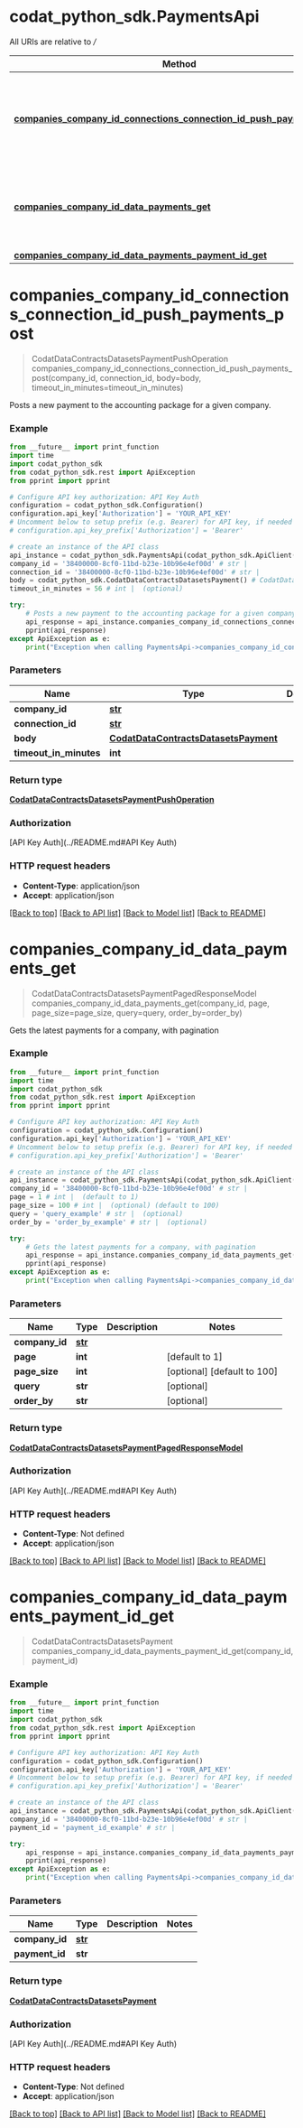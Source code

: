 # codat_python_sdk.PaymentsApi

All URIs are relative to */*

Method | HTTP request | Description
------------- | ------------- | -------------
[**companies_company_id_connections_connection_id_push_payments_post**](PaymentsApi.md#companies_company_id_connections_connection_id_push_payments_post) | **POST** /companies/{companyId}/connections/{connectionId}/push/payments | Posts a new payment to the accounting package for a given company.
[**companies_company_id_data_payments_get**](PaymentsApi.md#companies_company_id_data_payments_get) | **GET** /companies/{companyId}/data/payments | Gets the latest payments for a company, with pagination
[**companies_company_id_data_payments_payment_id_get**](PaymentsApi.md#companies_company_id_data_payments_payment_id_get) | **GET** /companies/{companyId}/data/payments/{paymentId} | 

# **companies_company_id_connections_connection_id_push_payments_post**
> CodatDataContractsDatasetsPaymentPushOperation companies_company_id_connections_connection_id_push_payments_post(company_id, connection_id, body=body, timeout_in_minutes=timeout_in_minutes)

Posts a new payment to the accounting package for a given company.

### Example
```python
from __future__ import print_function
import time
import codat_python_sdk
from codat_python_sdk.rest import ApiException
from pprint import pprint

# Configure API key authorization: API Key Auth
configuration = codat_python_sdk.Configuration()
configuration.api_key['Authorization'] = 'YOUR_API_KEY'
# Uncomment below to setup prefix (e.g. Bearer) for API key, if needed
# configuration.api_key_prefix['Authorization'] = 'Bearer'

# create an instance of the API class
api_instance = codat_python_sdk.PaymentsApi(codat_python_sdk.ApiClient(configuration))
company_id = '38400000-8cf0-11bd-b23e-10b96e4ef00d' # str | 
connection_id = '38400000-8cf0-11bd-b23e-10b96e4ef00d' # str | 
body = codat_python_sdk.CodatDataContractsDatasetsPayment() # CodatDataContractsDatasetsPayment |  (optional)
timeout_in_minutes = 56 # int |  (optional)

try:
    # Posts a new payment to the accounting package for a given company.
    api_response = api_instance.companies_company_id_connections_connection_id_push_payments_post(company_id, connection_id, body=body, timeout_in_minutes=timeout_in_minutes)
    pprint(api_response)
except ApiException as e:
    print("Exception when calling PaymentsApi->companies_company_id_connections_connection_id_push_payments_post: %s\n" % e)
```

### Parameters

Name | Type | Description  | Notes
------------- | ------------- | ------------- | -------------
 **company_id** | [**str**](.md)|  | 
 **connection_id** | [**str**](.md)|  | 
 **body** | [**CodatDataContractsDatasetsPayment**](CodatDataContractsDatasetsPayment.md)|  | [optional] 
 **timeout_in_minutes** | **int**|  | [optional] 

### Return type

[**CodatDataContractsDatasetsPaymentPushOperation**](CodatDataContractsDatasetsPaymentPushOperation.md)

### Authorization

[API Key Auth](../README.md#API Key Auth)

### HTTP request headers

 - **Content-Type**: application/json
 - **Accept**: application/json

[[Back to top]](#) [[Back to API list]](../README.md#documentation-for-api-endpoints) [[Back to Model list]](../README.md#documentation-for-models) [[Back to README]](../README.md)

# **companies_company_id_data_payments_get**
> CodatDataContractsDatasetsPaymentPagedResponseModel companies_company_id_data_payments_get(company_id, page, page_size=page_size, query=query, order_by=order_by)

Gets the latest payments for a company, with pagination

### Example
```python
from __future__ import print_function
import time
import codat_python_sdk
from codat_python_sdk.rest import ApiException
from pprint import pprint

# Configure API key authorization: API Key Auth
configuration = codat_python_sdk.Configuration()
configuration.api_key['Authorization'] = 'YOUR_API_KEY'
# Uncomment below to setup prefix (e.g. Bearer) for API key, if needed
# configuration.api_key_prefix['Authorization'] = 'Bearer'

# create an instance of the API class
api_instance = codat_python_sdk.PaymentsApi(codat_python_sdk.ApiClient(configuration))
company_id = '38400000-8cf0-11bd-b23e-10b96e4ef00d' # str | 
page = 1 # int |  (default to 1)
page_size = 100 # int |  (optional) (default to 100)
query = 'query_example' # str |  (optional)
order_by = 'order_by_example' # str |  (optional)

try:
    # Gets the latest payments for a company, with pagination
    api_response = api_instance.companies_company_id_data_payments_get(company_id, page, page_size=page_size, query=query, order_by=order_by)
    pprint(api_response)
except ApiException as e:
    print("Exception when calling PaymentsApi->companies_company_id_data_payments_get: %s\n" % e)
```

### Parameters

Name | Type | Description  | Notes
------------- | ------------- | ------------- | -------------
 **company_id** | [**str**](.md)|  | 
 **page** | **int**|  | [default to 1]
 **page_size** | **int**|  | [optional] [default to 100]
 **query** | **str**|  | [optional] 
 **order_by** | **str**|  | [optional] 

### Return type

[**CodatDataContractsDatasetsPaymentPagedResponseModel**](CodatDataContractsDatasetsPaymentPagedResponseModel.md)

### Authorization

[API Key Auth](../README.md#API Key Auth)

### HTTP request headers

 - **Content-Type**: Not defined
 - **Accept**: application/json

[[Back to top]](#) [[Back to API list]](../README.md#documentation-for-api-endpoints) [[Back to Model list]](../README.md#documentation-for-models) [[Back to README]](../README.md)

# **companies_company_id_data_payments_payment_id_get**
> CodatDataContractsDatasetsPayment companies_company_id_data_payments_payment_id_get(company_id, payment_id)



### Example
```python
from __future__ import print_function
import time
import codat_python_sdk
from codat_python_sdk.rest import ApiException
from pprint import pprint

# Configure API key authorization: API Key Auth
configuration = codat_python_sdk.Configuration()
configuration.api_key['Authorization'] = 'YOUR_API_KEY'
# Uncomment below to setup prefix (e.g. Bearer) for API key, if needed
# configuration.api_key_prefix['Authorization'] = 'Bearer'

# create an instance of the API class
api_instance = codat_python_sdk.PaymentsApi(codat_python_sdk.ApiClient(configuration))
company_id = '38400000-8cf0-11bd-b23e-10b96e4ef00d' # str | 
payment_id = 'payment_id_example' # str | 

try:
    api_response = api_instance.companies_company_id_data_payments_payment_id_get(company_id, payment_id)
    pprint(api_response)
except ApiException as e:
    print("Exception when calling PaymentsApi->companies_company_id_data_payments_payment_id_get: %s\n" % e)
```

### Parameters

Name | Type | Description  | Notes
------------- | ------------- | ------------- | -------------
 **company_id** | [**str**](.md)|  | 
 **payment_id** | **str**|  | 

### Return type

[**CodatDataContractsDatasetsPayment**](CodatDataContractsDatasetsPayment.md)

### Authorization

[API Key Auth](../README.md#API Key Auth)

### HTTP request headers

 - **Content-Type**: Not defined
 - **Accept**: application/json

[[Back to top]](#) [[Back to API list]](../README.md#documentation-for-api-endpoints) [[Back to Model list]](../README.md#documentation-for-models) [[Back to README]](../README.md)

